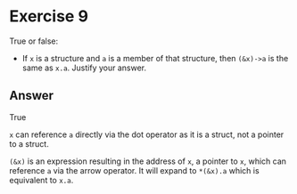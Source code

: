 # Exercise 9

True or false:

- If `x` is a structure and `a` is a member of that structure, then `(&x)->a` is the same as `x.a`. Justify your answer.

## Answer

True

`x` can reference `a` directly via the dot operator as it is a struct, not a pointer to a struct.

`(&x)` is an expression resulting in the address of `x`, a pointer to `x`, which can reference `a` via the arrow operator. It will expand to `*(&x).a` which is equivalent to `x.a`.
